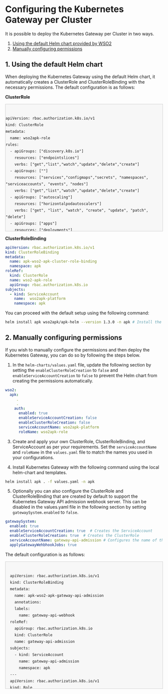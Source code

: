 # Configuring the Kubernetes Gateway per Cluster

It is possible to deploy the Kubernetes Gateway per Cluster in two ways.

1. <a href="#1-using-the-default-helm-chart">Using the default Helm chart provided by WSO2</a>
2. <a href="#2-manually-configuring-permissions">Manually configuring permissions</a>



## 1.  Using the default Helm chart

When deploying the Kubernetes Gateway using the default Helm chart, it automatically creates a ClusterRole and ClusterRoleBinding with the necessary permissions. The default configuration is as follows:

**ClusterRole**
<div style="width:100%;height:400px;line-height:1.5em;overflow:auto;padding:0px 0px 5px 0px;background:#f7f7f7;border:1px solid #ccc;">
<pre><code>
apiVersion: rbac.authorization.k8s.io/v1
kind: ClusterRole
metadata:
  name: wso2apk-role
rules:
  - apiGroups: ["discovery.k8s.io"]
    resources: ["endpointslices"]
    verbs: ["get","list","watch","update","delete","create"]
  - apiGroups: [""]
    resources: ["services","configmaps","secrets", "namespaces", "serviceaccounts", "events", "nodes"]
    verbs: ["get","list","watch","update","delete","create"]
  - apiGroups: ["autoscaling"]
    resources: ["horizontalpodautoscalers"]
    verbs: ["get", "list", "watch", "create", "update", "patch", "delete"]
  - apiGroups: ["apps"]
    resources: ["deployments"]
    verbs: ["get", "list", "watch", "create", "update", "patch", "delete"]
  - apiGroups: ["gateway.networking.k8s.io"]
    resources: ["httproutes","gateways","gatewayclasses","grpcroutes", "referencegrants"]
    verbs: ["get","list","watch","update","delete","create", "patch"]
  - apiGroups: [ "gateway.networking.k8s.io" ]
    resources: [ "gateways/status","gatewayclasses/status","httproutes/status" ]
    verbs: [ "get","patch","update" ]
  - apiGroups: ["dp.wso2.com"]
    resources: ["apis"]
    verbs: ["get","list","watch","update","delete","create", "patch"]
  - apiGroups: ["dp.wso2.com"]
    resources: ["apis/finalizers"]
    verbs: ["update"]
  - apiGroups: ["dp.wso2.com"]
    resources: ["apis/status"]
    verbs: ["get","patch","update"]
  - apiGroups: ["dp.wso2.com"]
    resources: ["authentications"]
    verbs: ["get","list","watch","update","delete","create"]
  - apiGroups: ["dp.wso2.com"]
    resources: ["authentications/finalizers"]
    verbs: ["update"]
  - apiGroups: ["dp.wso2.com"]
    resources: ["authentications/status"]
    verbs: ["get","patch","update"]
  - apiGroups: ["dp.wso2.com"]
    resources: ["backends"]
    verbs: ["get","list","watch","update","delete","create"]
  - apiGroups: ["dp.wso2.com"]
    resources: ["backends/finalizers"]
    verbs: ["update"]
  - apiGroups: ["dp.wso2.com"]
    resources: ["backends/status"]
    verbs: ["get","patch","update"]
  - apiGroups: ["dp.wso2.com"]
    resources: ["apipolicies"]
    verbs: ["get","list","watch","update","delete","create"]
  - apiGroups: ["dp.wso2.com"]
    resources: ["apipolicies/finalizers"]
    verbs: ["update"]
  - apiGroups: ["dp.wso2.com"]
    resources: ["grpcroutes"]
    verbs: ["get","list","watch","update","delete","create"]
  - apiGroups: ["dp.wso2.com"]
    resources: ["grpcroutes/finalizers"]
    verbs: ["update"]
  - apiGroups: ["dp.wso2.com"]
    resources: ["grpcroutes/status"]
    verbs: ["get","patch","update"]
  - apiGroups: ["dp.wso2.com"]
    resources: ["apipolicies/status"]
    verbs: ["get","patch","update"]
  - apiGroups: ["dp.wso2.com"]
    resources: ["interceptorservices"]
    verbs: ["get","list","watch","update","delete","create"]
  - apiGroups: ["dp.wso2.com"]
    resources: ["interceptorservices/finalizers"]
    verbs: ["update"]
  - apiGroups: ["dp.wso2.com"]
    resources: ["interceptorservices/status"]
    verbs: ["get","patch","update"]
  - apiGroups: [ "dp.wso2.com" ]
    resources: [ "scopes" ]
    verbs: ["get","list","watch","update","delete","create"]
  - apiGroups: ["dp.wso2.com"]
    resources: ["scopes/finalizers"]
    verbs: ["update"]
  - apiGroups: ["dp.wso2.com"]
    resources: ["scopes/status"]
    verbs: ["get","patch","update"]
  - apiGroups: [ "dp.wso2.com" ]
    resources: [ "ratelimitpolicies" ]
    verbs: [ "get","list","watch","update","delete","create" ]
  - apiGroups: [ "dp.wso2.com" ]
    resources: [ "ratelimitpolicies/finalizers" ]
    verbs: [ "update" ]
  - apiGroups: [ "dp.wso2.com" ]
    resources: [ "ratelimitpolicies/status" ]
    verbs: [ "get","patch","update" ]
  - apiGroups: [ "dp.wso2.com" ]
    resources: [ "airatelimitpolicies" ]
    verbs: [ "get","list","watch","update","delete","create" ]
  - apiGroups: [ "dp.wso2.com" ]
    resources: [ "airatelimitpolicies/finalizers" ]
    verbs: [ "update" ]
  - apiGroups: [ "dp.wso2.com" ]
    resources: [ "airatelimitpolicies/status" ]
    verbs: [ "get","patch","update" ]
  - apiGroups: [ "coordination.k8s.io" ]
    resources: [ "leases" ]
    verbs: [ "get","list","watch","update","patch","create","delete" ]
  - apiGroups: ["dp.wso2.com"]
    resources: ["tokenissuers"]
    verbs: ["get","list","watch","update","delete","create"]
  - apiGroups: ["dp.wso2.com"]
    resources: ["tokenissuers/finalizers"]
    verbs: ["update"]
  - apiGroups: ["dp.wso2.com"]
    resources: ["tokenissuers/status"]
    verbs: ["get","patch","update"]
  - apiGroups: ["dp.wso2.com"]
    resources: ["backendjwts"]
    verbs: ["get","list","watch","update","delete","create"]
  - apiGroups: ["dp.wso2.com"]
    resources: ["backendjwts/finalizers"]
    verbs: ["update"]
  - apiGroups: ["dp.wso2.com"]
    resources: ["backendjwts/status"]
    verbs: ["get","patch","update"]
  - apiGroups: ["dp.wso2.com"]
    resources: ["gqlroutes"]
    verbs: ["get","list","watch","update","delete","create"]
  - apiGroups: ["dp.wso2.com"]
    resources: ["gqlroutes/finalizers"]
    verbs: ["update"]
  - apiGroups: ["dp.wso2.com"]
    resources: ["gqlroutes/status"]
    verbs: ["get","patch","update"]
  - apiGroups: ["dp.wso2.com"]
    resources: ["aiproviders"]
    verbs: ["get","list","watch","update","delete","create"]
  - apiGroups: ["dp.wso2.com"]
    resources: ["aiproviders/status"]
    verbs: ["get","patch","update"]
  - apiGroups: ["dp.wso2.com"]
    resources: ["aiproviders/finalizers"]
    verbs: ["update"]
  - apiGroups: ["cp.wso2.com"]
    resources: ["applications"]
    verbs: ["get","list","watch","update","delete","create"]
  - apiGroups: ["cp.wso2.com"]
    resources: ["applications/finalizers"]
    verbs: ["update"]
  - apiGroups: ["cp.wso2.com"]
    resources: ["applications/status"]
    verbs: ["get","patch","update"]
  - apiGroups: ["cp.wso2.com"]
    resources: ["subscriptions"]
    verbs: ["get","list","watch","update","delete","create"]
  - apiGroups: ["cp.wso2.com"]
    resources: ["subscriptions/finalizers"]
    verbs: ["update"]
  - apiGroups: ["cp.wso2.com"]
    resources: ["subscriptions/status"]
    verbs: ["get","patch","update"]
  - apiGroups: ["cp.wso2.com"]
    resources: ["applicationmappings"]
    verbs: ["get","list","watch","update","delete","create"]
  - apiGroups: ["cp.wso2.com"]
    resources: ["applicationmappings/finalizers"]
    verbs: ["update"]
  - apiGroups: ["cp.wso2.com"]
    resources: ["applicationmappings/status"]
    verbs: ["get","patch","update"]
{{- else }}
  - apiGroups: [""]
    resources: ["services","configmaps","secrets"]
    verbs: ["get","list","watch","update","delete","create"]
  - apiGroups: ["gateway.networking.k8s.io"]
    resources: ["httproutes","gateways","gatewayclasses","grpcroutes"]
    verbs: ["get","list","watch","update","delete","create"]
  - apiGroups: [ "gateway.networking.k8s.io" ]
    resources: [ "gateways/status","gatewayclasses/status","httproutes/status" ]
    verbs: [ "get","patch","update" ]
  - apiGroups: ["dp.wso2.com"]
    resources: ["apis"]
    verbs: ["get","list","watch","update","delete","create", "patch"]
  - apiGroups: ["dp.wso2.com"]
    resources: ["apis/finalizers"]
    verbs: ["update"]
  - apiGroups: ["dp.wso2.com"]
    resources: ["apis/status"]
    verbs: ["get","patch","update"]
  - apiGroups: ["dp.wso2.com"]
    resources: ["authentications"]
    verbs: ["get","list","watch","update","delete","create"]
  - apiGroups: ["dp.wso2.com"]
    resources: ["authentications/finalizers"]
    verbs: ["update"]
  - apiGroups: ["dp.wso2.com"]
    resources: ["authentications/status"]
    verbs: ["get","patch","update"]
  - apiGroups: ["dp.wso2.com"]
    resources: ["backends"]
    verbs: ["get","list","watch","update","delete","create"]
  - apiGroups: ["dp.wso2.com"]
    resources: ["backends/finalizers"]
    verbs: ["update"]
  - apiGroups: ["dp.wso2.com"]
    resources: ["backends/status"]
    verbs: ["get","patch","update"]
  - apiGroups: ["dp.wso2.com"]
    resources: ["apipolicies"]
    verbs: ["get","list","watch","update","delete","create"]
  - apiGroups: ["dp.wso2.com"]
    resources: ["apipolicies/finalizers"]
    verbs: ["update"]
  - apiGroups: ["dp.wso2.com"]
    resources: ["grpcroutes"]
    verbs: ["get","list","watch","update","delete","create"]
  - apiGroups: ["dp.wso2.com"]
    resources: ["grpcroutes/finalizers"]
    verbs: ["update"]
  - apiGroups: ["dp.wso2.com"]
    resources: ["grpcroutes/status"]
    verbs: ["get","patch","update"]
  - apiGroups: ["dp.wso2.com"]
    resources: ["apipolicies/status"]
    verbs: ["get","patch","update"]
  - apiGroups: ["dp.wso2.com"]
    resources: ["interceptorservices"]
    verbs: ["get","list","watch","update","delete","create"]
  - apiGroups: ["dp.wso2.com"]
    resources: ["interceptorservices/finalizers"]
    verbs: ["update"]
  - apiGroups: ["dp.wso2.com"]
    resources: ["interceptorservices/status"]
    verbs: ["get","patch","update"]
  - apiGroups: [ "dp.wso2.com" ]
    resources: [ "scopes" ]
    verbs: ["get","list","watch","update","delete","create"]
  - apiGroups: ["dp.wso2.com"]
    resources: ["scopes/finalizers"]
    verbs: ["update"]
  - apiGroups: ["dp.wso2.com"]
    resources: ["scopes/status"]
    verbs: ["get","patch","update"]
  - apiGroups: [ "dp.wso2.com" ]
    resources: [ "ratelimitpolicies" ]
    verbs: [ "get","list","watch","update","delete","create" ]
  - apiGroups: [ "dp.wso2.com" ]
    resources: [ "ratelimitpolicies/finalizers" ]
    verbs: [ "update" ]
  - apiGroups: [ "dp.wso2.com" ]
    resources: [ "ratelimitpolicies/status" ]
    verbs: [ "get","patch","update" ]
  - apiGroups: [ "dp.wso2.com" ]
    resources: [ "airatelimitpolicies" ]
    verbs: [ "get","list","watch","update","delete","create" ]
  - apiGroups: [ "dp.wso2.com" ]
    resources: [ "airatelimitpolicies/finalizers" ]
    verbs: [ "update" ]
  - apiGroups: [ "dp.wso2.com" ]
    resources: [ "airatelimitpolicies/status" ]
    verbs: [ "get","patch","update" ]
  - apiGroups: [ "coordination.k8s.io" ]
    resources: [ "leases" ]
    verbs: [ "get","list","watch","update","patch","create","delete" ]
  - apiGroups: ["dp.wso2.com"]
    resources: ["tokenissuers"]
    verbs: ["get","list","watch","update","delete","create"]
  - apiGroups: ["dp.wso2.com"]
    resources: ["tokenissuers/finalizers"]
    verbs: ["update"]
  - apiGroups: ["dp.wso2.com"]
    resources: ["tokenissuers/status"]
    verbs: ["get","patch","update"]
  - apiGroups: ["dp.wso2.com"]
    resources: ["backendjwts"]
    verbs: ["get","list","watch","update","delete","create"]
  - apiGroups: ["dp.wso2.com"]
    resources: ["backendjwts/finalizers"]
    verbs: ["update"]
  - apiGroups: ["dp.wso2.com"]
    resources: ["backendjwts/status"]
    verbs: ["get","patch","update"]
  - apiGroups: ["dp.wso2.com"]
    resources: ["gqlroutes"]
    verbs: ["get","list","watch","update","delete","create"]
  - apiGroups: ["dp.wso2.com"]
    resources: ["gqlroutes/finalizers"]
    verbs: ["update"]
  - apiGroups: ["dp.wso2.com"]
    resources: ["gqlroutes/status"]
    verbs: ["get","patch","update"]
  - apiGroups: ["dp.wso2.com"]
    resources: ["aiproviders"]
    verbs: ["get","list","watch","update","delete","create"]
  - apiGroups: ["dp.wso2.com"]
    resources: ["aiproviders/status"]
    verbs: ["get","patch","update"]
  - apiGroups: ["dp.wso2.com"]
    resources: ["aiproviders/finalizers"]
    verbs: ["update"]
  - apiGroups: ["cp.wso2.com"]
    resources: ["applications"]
    verbs: ["get","list","watch","update","delete","create"]
  - apiGroups: ["cp.wso2.com"]
    resources: ["applications/finalizers"]
    verbs: ["update"]
  - apiGroups: ["cp.wso2.com"]
    resources: ["applications/status"]
    verbs: ["get","patch","update"]
  - apiGroups: ["cp.wso2.com"]
    resources: ["subscriptions"]
    verbs: ["get","list","watch","update","delete","create"]
  - apiGroups: ["cp.wso2.com"]
    resources: ["subscriptions/finalizers"]
    verbs: ["update"]
  - apiGroups: ["cp.wso2.com"]
    resources: ["subscriptions/status"]
    verbs: ["get","patch","update"]
  - apiGroups: ["cp.wso2.com"]
    resources: ["applicationmappings"]
    verbs: ["get","list","watch","update","delete","create"]
  - apiGroups: ["cp.wso2.com"]
    resources: ["applicationmappings/finalizers"]
    verbs: ["update"]
  - apiGroups: ["cp.wso2.com"]
    resources: ["applicationmappings/status"]
    verbs: ["get","patch","update"]
</code></pre>
</div>

**ClusterRoleBinding**
```yaml
apiVersion: rbac.authorization.k8s.io/v1
kind: ClusterRoleBinding
metadata:
  name: apk-wso2-apk-cluster-role-binding
  namespace: apk
roleRef:
  kind: ClusterRole
  name: wso2-apk-role
  apiGroup: rbac.authorization.k8s.io
subjects:
  - kind: ServiceAccount
    name:  wso2apk-platform
    namespace: apk

```

You can proceed with the default setup using the following command:
```bash
helm install apk wso2apk/apk-helm --version 1.3.0 -n apk # Install the Kubernetes Gateway
```


## 2. Manually configuring permissions

If you wish to manually configure the permissions and then deploy the Kubernetes Gateway, you can do so by following the steps below. 


1. In the `helm-charts/values.yaml` file, update the following section by setting the `enableClusterRoleCreation` to `false` and `enableServiceAccountCreation` to `false` to prevent the Helm chart from creating the permissions automatically.
```yaml
wso2:
  apk:
     .
     .
    auth:
      enabled: true
      enableServiceAccountCreation: false
      enableClusterRoleCreation: false
      serviceAccountName: wso2apk-platform
      roleName: wso2apk-role
```
3. Create and apply your own ClusterRole, ClusterRoleBinding, and ServiceAccount as per your requirements. Set the `serviceAccountName` and `roleName` in the `values.yaml` file to match the names you used in your configurations.

4. Install Kubernetes Gateway with the following command using the local helm-chart and templates.
```bash
helm install apk . -f values.yaml -n apk
```


5. Optionally you can also configure the ClusterRole and ClusterRoleBinding that are created by default to support the Kubernetes Gateway API admission webhook server. 
This can be disabled in the values.yaml file in the following section by setting `gatewaySystem.enabled` to `false`.
```yaml
gatewaySystem:
  enabled: true
  enableServiceAccountCreation: true  # Creates the ServiceAccount
  enableClusterRoleCreation: true  # Creates the ClusterRole
  serviceAccountName: gateway-api-admission # Configures the name of the ServiceAccount
  applyGatewayWehbhookJobs: true
``` 

The default configuration is as follows:
<div style="width:100%;height:400px;line-height:1.5em;overflow:auto;padding:0px 0px 5px 0px;background:#f7f7f7;border:1px solid #ccc;">
<pre><code>
  apiVersion: rbac.authorization.k8s.io/v1
  kind: ClusterRoleBinding
  metadata:
    name: apk-wso2-apk-gateway-api-admission
    annotations:
    labels:
      name: gateway-api-webhook
  roleRef:
    apiGroup: rbac.authorization.k8s.io
    kind: ClusterRole
    name: gateway-api-admission
  subjects:
    - kind: ServiceAccount
      name: gateway-api-admission
      namespace: apk
  ---
  apiVersion: rbac.authorization.k8s.io/v1
  kind: Role
  metadata:
    name: gateway-api-admission
    annotations:
    labels:
      name: gateway-api-webhook
    namespace: apk
  rules:
    - apiGroups:
        - ''
      resources:
        - secrets
      verbs:
        - get
        - create
  ---
  apiVersion: rbac.authorization.k8s.io/v1
  kind: RoleBinding
  metadata:
    name: gateway-api-admission
    annotations:
    labels:
      name: gateway-api-webhook
    namespace: apk
  roleRef:
    apiGroup: rbac.authorization.k8s.io
    kind: Role
    name: gateway-api-admission
  subjects:
    - kind: ServiceAccount
      name: gateway-api-admission
      namespace: apk

</code></pre>
</div>
